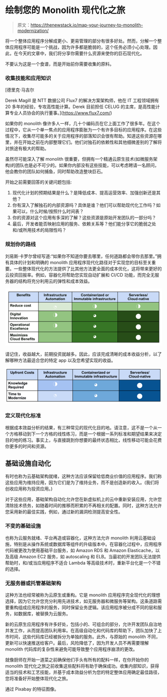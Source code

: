 # 绘制您的 Monolith 现代化之旅

> 原文：<https://thenewstack.io/map-your-journey-to-monolith-modernization/>

将一个整体应用程序分解成更小、更易管理的部分有很多好处。然而，分解一个整体应用程序可能是一个挑战，因为许多都是脆弱的，这个任务必须小心处理。因此，在今天的文章中，我们将分享你需要什么资源来使你的巨石现代化。

不要认为这是一个食谱，而是开始前你需要收集的原料。

### 收集技能和应用知识

 [德里克·马吉尔

Derek Magill 是 NTT 数据公司 Flux7 的解决方案架构师，他在 IT 工程领域拥有 20 多年的经验，专攻高性能计算。Derek 目前担任 CELUG 的主席，是高性能计算专业人员协会的执行董事。](https://www.flux7.com/) 

如果你的 monolith 像许多人一样，几十个编码员在它上面工作了很多年。在这个过程中，它从一个单一焦点的应用程序膨胀为一个有许多目标的应用程序。在这些情况下，收集尽可能多的关于应用程序的部落知识会很有帮助。知道这些资源在哪里，并在开始之前在内部整理它们。他们对独石的依赖性和其他细微差别的了解将对旅途有极大的帮助。

虽然尽可能深入了解 monolith 很重要，但拥有一个精通云原生技术(如微服务架构)的团队也是必不可少的。如果你内部没有这些技能，可以考虑聘请一名顾问，他会教你的团队如何捕鱼，同时帮助改造整块巨石。

开始之前需要回答的关键问题包括:

1.  现代化计划的预期结果是什么？是降低成本、提高运营效率、加强创新还是其他？
2.  你有深入了解独石的内部资源吗？具体是谁？他们可以帮助现代化工作吗？如果可以，什么时候/按照什么时间表？
3.  你的资源对这个应用有多深的了解？这些资源是原始开发团队的一部分吗？
4.  最后，开发者能否映射应用的服务、依赖关系等？他们能分享它的脆弱之处和/或所用技术的局限性吗？

### 规划你的路线

刘易斯·卡罗尔曾经写道:“如果你不知道你要去哪里，任何道路都会带你去那里。”拥有具体的计划和明确的 monolith 应用程序现代化路径对于实现您的目标至关重要。一些整体现代化的方法提供了比其他方法更全面的成本优化，这将带来更好的云投资回报率。例如，容器化将帮助您实现自动扩展和 CI/CD 功能，而完全无服务器的结构将充分利用云的弹性和成本效益。

![](img/cc9be2c8d3dfabb739ae652f6e8b4baf.png)

请记住，收益越大，前期投资就越多。因此，应该完成清晰的成本收益分析，以了解哪种方法最适合您的特定 app 以及您希望实现的收益。

![](img/142c081bea6f687df4e79248125b3355.png)

### 定义现代化标准

根据成本效益分析的结果，有三种常见的现代化目的地。请注意，这不是一个从一个方格移动到下一个方格的线性练习，而是一个根据一系列标准和期望结果来决定目的地的练习。事实上，与直接跳到你想要的最终状态相比，线性移动可能会花费你更多的时间和资源。

## 基础设施自动化

有时也称为云基础架构就绪，这种方法应该保留给低商业价值的应用程序。我们称这些应用为维持应用，因为它们是为了维持业务，而不是创造新的收入。(我们将创收应用称为投资应用。)

对于这些应用，基础架构自动化允许您在新虚拟机上的云中重新安装应用，允许您清除技术债务，如随着时间的推移而积累的不再相关的配置。同时，这种方法允许您采用新的最佳实践，例如，通过新的漏洞检测提高安全性。

### 不变的基础设施

也称为云服务就绪、平台再造或容器化，这种方法允许 monolith 利用云基础设施，特别是从操作系统或数据库等组件的升级版本中。在容器化过程中，应用程序代码被更改为使用基础平台服务，如 Amazon RDS 和 Amazon Elasticache，以及高级 Amazon EC2 服务，如 autoscaling 和 ELB。当最初的开发团队无法提供帮助时，和/或当应用程序不适合 Lambda 等高级技术时，重新平台化是一个不错的选择。

### 无服务器或托管基础架构

这种方法也经常被称为云原生或重构。它是 monolith 应用程序完全现代化的理想选择，因为它允许您充分利用先进技术，如无服务器和微服务等架构。这条道路需要重构组成应用程序的服务，同时保留业务逻辑。该应用程序被分成不同的层和服务，如数据库，被替换为云服务。

新的云原生应用程序有许多好处，包括小的、可组合的部分，允许开发团队自治地并发工作，从而提高团队利用率。在高级自动化和代码库的帮助下，团队加快了上市时间，这些代码库已经被拆分为单独的服务。此外，与原始的 monolith 不同，更新可以快速推送给客户。最后，风险降低了，因为开发人员不再需要理解 monolith 代码库的复杂性来避免可能导致整个应用程序崩溃的更改。

就像厨师在开始一道菜之前确保他们手头有所有的配料一样，在你开始你的 monolith 现代化之旅之前收集这些配料将有助于确保成功。收集内部知识，获得适当的技术和工艺技能，并基于成本效益分析为您的特定整体应用确定最佳路径，您将准备好开始整体现代化之旅。

通过 Pixabay 的特征图像。

<svg xmlns:xlink="http://www.w3.org/1999/xlink" viewBox="0 0 68 31" version="1.1"><title>Group</title> <desc>Created with Sketch.</desc></svg>